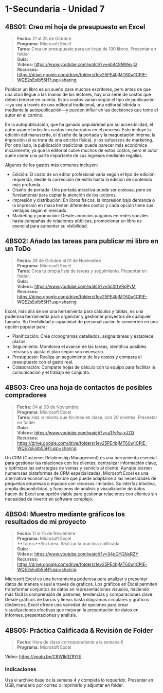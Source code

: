 # 1-Secundaria - Unidad 7

## 4BS01: Creo mi hoja de presupuesto en Excel

> <i class="bi bi-calendar"></i> **Fecha:** 21 al 25 de Octubre<br><i class="bi bi-laptop"></i> **Programa:** Microsoft Excel<br><i class="bi bi-clipboard-check"></i> **Tarea:** Crea un presupuesto para un tiraje de 100 libros. Presentar en folder<br> <i class="bi bi-card-checklist"></i> **Guía:** <br> <i class="bi bi-youtube txt-red"></i> **Videos:** https://www.youtube.com/watch?v=eb84SNWevjQ<br><i class="bi bi-files"></i> **Recursos:** https://drive.google.com/drive/folders/1ev25PE4bjMT60w1CPIE-WQE2sEoIb55H?usp=sharing

Publicar un libro es un sueño para muchos escritores, pero antes de que una obra llegue a las manos de los lectores, hay una serie de costos que deben tenerse en cuenta. Estos costos varían según el tipo de publicación—ya sea a través de una editorial tradicional, una editorial híbrida o mediante la autopublicación—y pueden influir en las decisiones que tome el autor en el camino.

En la autopublicación, que ha ganado popularidad por su accesibilidad, el autor asume todos los costos involucrados en el proceso. Esto incluye la edición del manuscrito, el diseño de la portada y la maquetación interna, la impresión (si se trata de una edición física), y los esfuerzos de marketing. Por otro lado, la publicación tradicional puede parecer más económica inicialmente, ya que la editorial cubre muchos de estos costos, pero el autor suele ceder una parte importante de sus ingresos mediante regalías.

Algunos de los gastos más comunes incluyen:

- Edición: El costo de un editor profesional varía según el tipo de edición requerida, desde la corrección de estilo hasta la edición de contenido más profunda.
- Diseño de portada: Una portada atractiva puede ser costosa, pero es fundamental para captar la atención de los lectores.
- Impresión y distribución: En libros físicos, la impresión bajo demanda o la impresión en masa tienen diferentes costos y cada opción tiene sus ventajas según el mercado.
- Marketing y promoción: Desde anuncios pagados en redes sociales hasta campañas de relaciones públicas, promocionar un libro es esencial para aumentar su visibilidad.

## 4BS02: Añado las tareas para publicar mi libro en un ToDo

> <i class="bi bi-calendar"></i> **Fecha:** 28 de Octubre al 01 de Noviembre<br><i class="bi bi-laptop"></i> **Programa:** Microsoft Excel<br><i class="bi bi-clipboard-check"></i> **Tarea:** Crea tu propia lista de tareas y seguimiento. Presentar en folder.<br> <i class="bi bi-card-checklist"></i> **Guía:** <br> <i class="bi bi-youtube txt-red"></i> **Videos:** https://www.youtube.com/watch?v=0cXrtVRqPyM<br><i class="bi bi-files"></i> **Recursos:** https://drive.google.com/drive/folders/1ev25PE4bjMT60w1CPIE-WQE2sEoIb55H?usp=sharing

Excel, más allá de ser una herramienta para cálculos y tablas, es una poderosa herramienta para organizar y gestionar proyectos de cualquier tamaño. Su flexibilidad y capacidad de personalización lo convierten en una opción popular para:

- Planificación: Crea cronogramas detallados, asigna tareas y establece plazos.
- Seguimiento: Monitorea el avance de las tareas, identifica posibles retrasos y ajusta el plan según sea necesario.
- Presupuesto: Realiza un seguimiento de los costos y compara el presupuesto con el gasto real.
- Colaboración: Comparte hojas de cálculo con tu equipo para facilitar la comunicación y el trabajo en conjunto.

## 4BS03: Creo una hoja de contactos de posibles compradores

> <i class="bi bi-calendar"></i> **Fecha:** 04 al 08 de Noviembre<br><i class="bi bi-laptop"></i> **Programa:** Microsoft Excel<br><i class="bi bi-clipboard-check"></i> **Tarea:** Haz lo mismo que hicimos en clase, con 20 clientes. Presnetar en folder<br> <i class="bi bi-card-checklist"></i> **Guía:** <br> <i class="bi bi-youtube txt-red"></i> **Videos:** https://www.youtube.com/watch?v=a3fvfw-xJZQ<br><i class="bi bi-files"></i> **Recursos:** https://drive.google.com/drive/folders/1ev25PE4bjMT60w1CPIE-WQE2sEoIb55H?usp=sharing

Un CRM (Customer Relationship Management) es una herramienta esencial para gestionar las relaciones con los clientes, centralizar información clave, y optimizar las estrategias de ventas y servicio al cliente. Aunque existen numerosas plataformas de CRM especializadas, Microsoft Excel es una alternativa económica y flexible que puede adaptarse a las necesidades de pequeñas empresas o equipos con recursos limitados. Su interfaz intuitiva, amplia disponibilidad, y funciones de análisis y visualización de datos hacen de Excel una opción viable para gestionar relaciones con clientes sin necesidad de invertir en software complejo.



## 4BS04: Muestro mediante gráficos los resultados de mi proyecto

> <i class="bi bi-calendar"></i> **Fecha:** 11 al 15 de Noviembre<br><i class="bi bi-laptop"></i> **Programa:** Microsoft Excel<br><i class="bi bi-clipboard-check"></i> **Tarea:**Sin tarea. Realizar la práctica calificada<br> <i class="bi bi-card-checklist"></i> **Guía:** <br> <i class="bi bi-youtube txt-red"></i> **Videos:** https://www.youtube.com/watch?v=04pGYGNxRZY<br><i class="bi bi-files"></i> **Recursos:** https://drive.google.com/drive/folders/1ev25PE4bjMT60w1CPIE-WQE2sEoIb55H?usp=sharing

Microsoft Excel es una herramienta poderosa para analizar y presentar datos de manera visual a través de gráficos. Los gráficos en Excel permiten transformar conjuntos de datos en representaciones visuales, haciendo más fácil la comprensión de patrones, tendencias y comparaciones clave. Desde gráficos de barras y líneas hasta diagramas circulares y gráficos dinámicos, Excel ofrece una variedad de opciones para crear visualizaciones efectivas que mejoran la presentación de datos en informes, presentaciones y análisis.

<div class="currentTheme">

## 4BS05: Práctica Calificada & Revisión de Folder

> <i class="bi bi-calendar"></i> **Fecha:** Hora de clase correspondiente a la semana 6<br><i class="bi bi-laptop"></i> **Programa:** Microsoft Excel

Video: https://youtu.be/CBWIkRZRYtE

### Indicaciones

Usa el archivo base de la semana 4 y completa lo requerido. Presentar en USB, mandarlo por correo o imprimirlo y adjuntar en folder.

</div>



